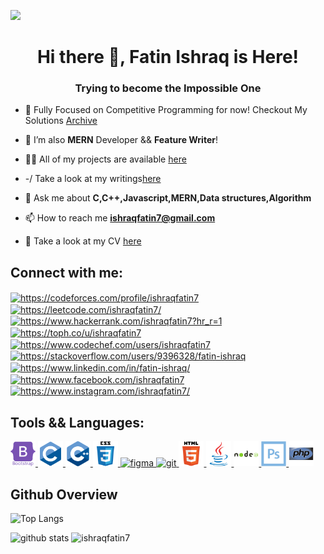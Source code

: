 [](http://hits.dwyl.com/ishraqfatin7/ishraqfatin7)
<img src="https://komarev.com/ghpvc/?username=ishraqfatin7">

<h1 align="center">Hi there 👋, Fatin Ishraq is Here!</h1>
<h3 align="center">Trying to become the Impossible One</h3>

- 🔭 Fully Focused on Competitive Programming for now! Checkout My Solutions [Archive](https://github.com/ishraqfatin7/Online-Judge-Solves)

- 🌱 I’m also **MERN** Developer && **Feature Writer**!

- 👨‍💻 All of my projects are available [here](https://github.com/ishraqfatin7?tab=repositories)

- -/ Take a look at my writings[here](https://roar.media/bangla/author/fatin)

- 💬 Ask me about **C,C++,Javascript,MERN,Data structures,Algorithm**

- 📫 How to reach me **ishraqfatin7@gmail.com**

- 📄 Take a look at my CV [here](https://drive.google.com/file/d/1_1LRuhS-AJAyEbMK5KOPdvlGYkJp1vIe/view?usp=sharing)

## Connect with me:

<p>
<a href="https://codeforces.com/profile/ishraqfatin7" target="blank"><img align="center" src="https://raw.githubusercontent.com/ishraqfatin7/ishraqfatin7/master/images/code-forces.svg" alt="https://codeforces.com/profile/ishraqfatin7" height="30" width="40" /></a>
<a href="https://leetcode.com/ishraqfatin7/" target="blank"><img align="center" src="https://raw.githubusercontent.com/ishraqfatin7/ishraqfatin7/master/images/leet-code.svg" alt="https://leetcode.com/ishraqfatin7/" height="30" width="40" /></a>
<a href="https://www.hackerrank.com/ishraqfatin7?hr_r=1" target="blank"><img align="center" src="https://raw.githubusercontent.com/ishraqfatin7/ishraqfatin7/master/images/hackerrank.svg" alt="https://www.hackerrank.com/ishraqfatin7?hr_r=1" height="30" width="40" /></a>
<a href="https://toph.co/u/ishraqfatin7" target="blank"><img align="center" src="https://raw.githubusercontent.com/ishraqfatin7/ishraqfatin7/master/images/toph.svg" alt="https://toph.co/u/ishraqfatin7" height="30" width="40" /></a>
<a href="https://www.codechef.com/users/ishraqfatin7" target="blank"><img align="center" src="https://raw.githubusercontent.com/ishraqfatin7/ishraqfatin7/master/images/codechef.svg" alt="https://www.codechef.com/users/ishraqfatin7" height="30" width="40" /></a>
<a href="https://stackoverflow.com/users/9396328/fatin-ishraq" target="blank"><img align="center" src="https://raw.githubusercontent.com/ishraqfatin7/ishraqfatin7/master/images/stack-overflow.svg" alt="https://stackoverflow.com/users/9396328/fatin-ishraq" height="30" width="40" /></a>
<a href="https://www.linkedin.com/in/fatin-ishraq/" target="blank"><img align="center" src="https://raw.githubusercontent.com/ishraqfatin7/ishraqfatin7/master/images/linked-in.svg" alt="https://www.linkedin.com/in/fatin-ishraq/" height="30" width="40" /></a>
<a href="https://www.facebook.com/fatinishraq01" target="blank"><img align="center" src="https://raw.githubusercontent.com/ishraqfatin7/ishraqfatin7/master/images/facebook.svg" alt="https://www.facebook.com/ishraqfatin7" height="30" width="40" /></a>
<a href="https://www.instagram.com/ishraqfatin7/" target="blank"><img align="center" src="https://raw.githubusercontent.com/ishraqfatin7/ishraqfatin7/master/images/instagram.svg" alt="https://www.instagram.com/ishraqfatin7/" height="30" width="40" /></a>

</p>

## Tools && Languages:

<p align="left">
</a> <a href="https://getbootstrap.com" target="_blank" rel="noreferrer"> <img src="https://raw.githubusercontent.com/devicons/devicon/master/icons/bootstrap/bootstrap-plain-wordmark.svg" alt="bootstrap" width="40" height="40"/> </a> <a href="https://www.cprogramming.com/" target="_blank" rel="noreferrer"> <img src="https://raw.githubusercontent.com/devicons/devicon/master/icons/c/c-original.svg" alt="c" width="40" height="40"/> </a> <a href="https://www.w3schools.com/cpp/" target="_blank" rel="noreferrer"> <img src="https://raw.githubusercontent.com/devicons/devicon/master/icons/cplusplus/cplusplus-original.svg" alt="cplusplus" width="40" height="40"/> </a> <a href="https://www.w3schools.com/css/" target="_blank" rel="noreferrer"> <img src="https://raw.githubusercontent.com/devicons/devicon/master/icons/css3/css3-original-wordmark.svg" alt="css3" width="40" height="40"/> </a>  </a> <a href="https://www.figma.com/" target="_blank" rel="noreferrer"> <img src="https://www.vectorlogo.zone/logos/figma/figma-icon.svg" alt="figma" width="40" height="40"/> </a> </a> <a href="https://git-scm.com/" target="_blank" rel="noreferrer"> <img src="https://www.vectorlogo.zone/logos/git-scm/git-scm-icon.svg" alt="git" width="40" height="40"/> </a> <a href="https://www.w3.org/html/" target="_blank" rel="noreferrer"> <img src="https://raw.githubusercontent.com/devicons/devicon/master/icons/html5/html5-original-wordmark.svg" alt="html5" width="40" height="40"/> </a> <a href="https://www.java.com" target="_blank" rel="noreferrer"> <img src="https://raw.githubusercontent.com/devicons/devicon/master/icons/java/java-original.svg" alt="java" width="40" height="40"/> </a></a> <a href="https://nodejs.org" target="_blank" rel="noreferrer"> <img src="https://raw.githubusercontent.com/devicons/devicon/master/icons/nodejs/nodejs-original-wordmark.svg" alt="nodejs" width="40" height="40"/> </a> <a href="https://www.photoshop.com/en" target="_blank" rel="noreferrer"> <img src="https://raw.githubusercontent.com/devicons/devicon/master/icons/photoshop/photoshop-line.svg" alt="photoshop" width="40" height="40"/> </a> <a href="https://www.php.net" target="_blank" rel="noreferrer"> <img src="https://raw.githubusercontent.com/devicons/devicon/master/icons/php/php-original.svg" alt="php" width="40" height="40"/> </a> </a> </p>

## Github Overview

![Top Langs](https://github-readme-stats.vercel.app/api/top-langs/?username=ishraqfatin7&layout=compact)

![github stats](https://github-readme-stats.vercel.app/api?username=ishraqfatin7)
<img  src="https://github-readme-streak-stats.herokuapp.com/?user=ishraqfatin7&" alt="ishraqfatin7" />
